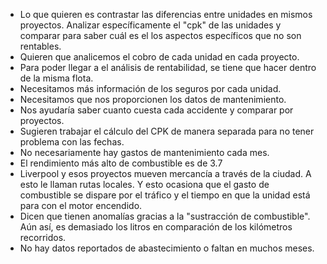 
- Lo que quieren es contrastar las diferencias entre unidades en mismos proyectos. Analizar específicamente el "cpk" de las unidades y comparar para saber cuál es el los aspectos específicos que no son rentables. 
- Quieren que analicemos el cobro de cada unidad en cada proyecto. 
- Para poder llegar a el análisis de rentabilidad, se tiene que hacer dentro de la misma flota. 
- Necesitamos más información de los seguros por cada unidad. 
- Necesitamos que nos proporcionen los datos de mantenimiento. 
- Nos ayudaría saber cuanto cuesta cada accidente y comparar por proyectos. 
- Sugieren trabajar el cálculo del CPK de manera separada para no tener problema con las fechas. 
- No necesariamente hay gastos de mantenimiento cada mes.
- El rendimiento más alto de combustible es de 3.7
- Liverpool y esos proyectos mueven mercancía a través de la ciudad. A esto le llaman rutas locales. Y esto ocasiona que el gasto de combustible se dispare por el tráfico y el tiempo en que la unidad está para con el motor encendido.
- Dicen que tienen anomalías gracias a la "sustracción de combustible". Aún así, es demasiado los litros en comparación de los kilómetros recorridos. 
- No hay datos reportados de abastecimiento o faltan en muchos meses. 